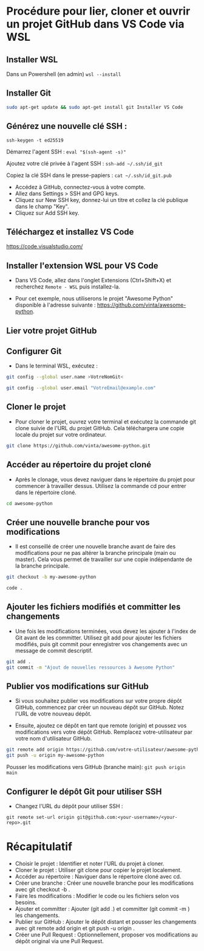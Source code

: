 # Procédure pour lier, cloner et ouvrir un projet GitHub dans VS Code via WSL 

## Installer WSL

Dans un Powershell (en admin) `wsl --install`
## Installer Git
```bash
sudo apt-get update && sudo apt-get install git Installer VS Code
```

## Générez une nouvelle clé SSH :

`ssh-keygen -t ed25519`

Démarrez l'agent SSH : `eval "$(ssh-agent -s)"`

Ajoutez votre clé privée à l'agent SSH :
`ssh-add ~/.ssh/id_git`

Copiez la clé SSH dans le presse-papiers :
`cat ~/.ssh/id_git.pub`

* Accédez à GitHub, connectez-vous à votre compte.
* Allez dans Settings > SSH and GPG keys.
* Cliquez sur New SSH key, donnez-lui un titre et collez la clé publique dans le champ "Key".
* Cliquez sur Add SSH key.



## Téléchargez et installez VS Code

https://code.visualstudio.com/

## Installer l'extension WSL pour VS Code
* Dans VS Code, allez dans l'onglet Extensions (Ctrl+Shift+X) et recherchez `Remote - WSL` puis installez-la.



* Pour cet exemple, nous utiliserons le projet "Awesome Python" disponible à l'adresse suivante :
https://github.com/vinta/awesome-python.

## Lier votre projet GitHub
## Configurer Git
* Dans le terminal WSL, exécutez :
```bash
git config --global user.name >VotreNomGit< 
```
```bash
git config --global user.email "VotreEmail@example.com" 
```

## Cloner le projet
* Pour cloner le projet, ouvrez votre terminal et exécutez la commande git clone suivie de l'URL du projet GitHub. Cela téléchargera une copie locale du projet sur votre ordinateur.

```bash
git clone https://github.com/vinta/awesome-python.git
```


## Accéder au répertoire du projet cloné
* Après le clonage, vous devez naviguer dans le répertoire du projet pour commencer à travailler dessus. Utilisez la commande cd pour entrer dans le répertoire cloné.

```bash
cd awesome-python
```

## Créer une nouvelle branche pour vos modifications
* Il est conseillé de créer une nouvelle branche avant de faire des modifications pour ne pas altérer la branche principale (main ou master). Cela vous permet de travailler sur une copie indépendante de la branche principale.

```bash
git checkout -b my-awesome-python
```


```bash
code .
```



## Ajouter les fichiers modifiés et committer les changements
* Une fois les modifications terminées, vous devez les ajouter à l'index de Git avant de les committer. Utilisez git add pour ajouter les fichiers modifiés, puis git commit pour enregistrer vos changements avec un message de commit descriptif.

```bash
git add .
git commit -m "Ajout de nouvelles ressources à Awesome Python"
```

## Publier vos modifications sur GitHub
* Si vous souhaitez publier vos modifications sur votre propre dépôt GitHub, commencez par créer un nouveau dépôt sur GitHub. Notez l'URL de votre nouveau dépôt.

* Ensuite, ajoutez ce dépôt en tant que remote (origin) et poussez vos modifications vers votre dépôt GitHub. Remplacez votre-utilisateur par votre nom d'utilisateur GitHub.

```bash
git remote add origin https://github.com/votre-utilisateur/awesome-python.git
git push -u origin my-awesome-python
```

Pousser les modifications vers GitHub (branche main): `git push origin main`





## Configurer le dépôt Git pour utiliser SSH
* Changez l'URL du dépôt pour utiliser SSH :

`git remote set-url origin git@github.com:<your-username>/<your-repo>.git`


# Récapitulatif
* Choisir le projet : Identifier et noter l'URL du projet à cloner.
* Cloner le projet : Utiliser git clone <URL> pour copier le projet localement.
* Accéder au répertoire : Naviguer dans le répertoire cloné avec cd.
* Créer une branche : Créer une nouvelle branche pour les modifications avec git checkout -b <branch-name>.
* Faire les modifications : Modifier le code ou les fichiers selon vos besoins.
* Ajouter et committer : Ajouter (git add .) et committer (git commit -m <message>) les changements.
* Publier sur GitHub : Ajouter le dépôt distant et pousser les changements avec git remote add origin <URL> et git push -u origin <branch-name>.
* Créer une Pull Request : Optionnellement, proposer vos modifications au dépôt original via une Pull Request.

